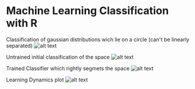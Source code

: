 # Machine Learning Classification with R 
Classification of gaussian distributions wich lie on a circle (can't be linearly separated)
![alt text](https://github.com/claCase97/Classification-with-Keras-in-R/blob/master/figures/data_plot.png?raw=True)

Untrained initial classification of the space 
![alt text](https://github.com/claCase97/Classification-with-Keras-in-R/blob/master/figures/wrong_classification.png?raw=True)

Trained Classifier which rightly segmets the space 
![alt text](https://github.com/claCase97/Classification-with-Keras-in-R/blob/master/figures/wrong_classification.png?raw=True)

Learning Dynamics plot
![alt text](https://github.com/claCase97/Classification-with-Keras-in-R/blob/master/figures/Rplot.png?raw=True)

